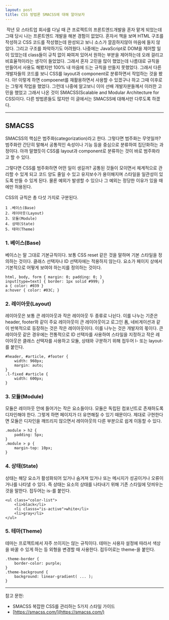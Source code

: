 ```yaml
---
layout: post
title: CSS 방법론 SMACSS에 대해 알아보자
---
```


&nbsp;작년 모 스타트업 회사를 다닐 때 큰 프로젝트의 프론트엔드개발을 혼자 맡게 되었는데 그때 당시 나는 프론트엔드 개발을 해본 경험이 없었다. 혼자서 책을 보며 HTML 구조를 작성하고 CSS 코드를 작성했는데 완성되고 보니 소스가 깔끔하지않아 마음에 들지 않았다. 그리고 구조를 파악하기도 어려웠다. 나중에는 JavaScript로 DOM을 제어할 일이 있었는데 class들이 규칙 없이 짜여져 있어서 원하는 부분을 제어하는데 오래 걸리고 비효율적이라는 생각이 들었었다. 그래서 혼자 고민을 많이 했었는데 나름대로 규칙을 만들어서 사용도 해봤지만 100% 내 마음에 드는 규칙을 만들지 못했었다. 그래서 다른 개발자들의 코드를 보니 CSS를 layout과 component로 분류하면서 작업하는 것을 봤다. 아! 이렇게 하면 compoenet를 재활용하면서 사용할 수 있겠구나 하고 그때 이후로는 그렇게 작업을 했었다. 그런데 나중에 알고보니 이미 선배 개발자분들께서 이러한 고민을 했었고 그래서 나온 것이 SMACSS(Scalable and Modular Architecture for CSS)이다. 다른 방법론들도 많지만 이 글에서는 SMACSS에 대해서만 다루도록 하겠다.

----------


SMACSS
-------------

SMACSS의 핵심은 범주화(categorization)라고 한다. 그렇다면 범주화는 무엇일까? 범주화란 간단히 말해서 공통적인 속성이나 기능 등을 중심으로 분류하여 집단화하는 과정이다. 아까 말했듯이 CSS를 layout과 component로 분류하는 것이 바로 범주화라고 할 수 있다.

그렇다면 CSS를 범주화하면 어떤 일이 생길까? 공통된 것들이 모이면서 체계적으로 관리할 수 있게 되고 코드 양도 줄일 수 있고 유지보수가 용이해지며 스타일을 일관성이 있도록 만들 수 있게 된다. 물론 예외가 발생할 수 있으나 그 예외는 정당한 이유가 있을 때에만 허용된다.

CSS의 규칙은 총 다섯 가지로 구분된다.

	1 .베이스(Base)
	2. 레이아웃(Layout)
    3. 모듈(Module)
    4. 상태(State)
    5. 테마(Theme)

### 1. 베이스(Base)
베이스는 말 그대로 기본규칙이다. 보통 CSS reset 같은 것을 말하며 기본 스타일을 정의하는 것이다. 클래스 선택자나 ID 선택자에는 적용하지 않는다. 요소가 페이지 상에서 기본적으로 어떻게 보여야 하는지를 정의하는 것이다.

    html, body, form { margin: 0; padding: 0; }
    input[type=text] { border: 1px solid #999; }
    a { color: #039 }
    a:hover { color: #03C; }

### 2. 레이아웃(Layout)
레이아웃은 보통 큰 레이아웃과 작은 레이아웃 두 종류로 나뉜다. 이를 나누는 기준은 header, footer와 같이 주요 레이아웃이 큰 레이아웃이고 로그인 폼, 네비게이션과 같이 반복적으로 등장하는 것은 작은 레이아웃이다. 이를 나누는 것은 개발자의 몫이다. 큰 레이아웃 같은 경우에는 전통적으로 ID 선택자를 사용하여 스타일을 지정하고 작은 레이아웃은 클래스 선택자를 사용하고 모듈, 상태와 구분하기 위해 접두어 l- 또는 layout-를 붙인다.

    #header, #article, #footer {
        width: 960px;
        margin: auto;
    }
    .l-fixed #article {
        width: 600px;
    }

### 3. 모듈(Module)
모듈은 레이아웃 안에 들어가는 작은 요소들이다. 모듈은 독립된 컴포넌트로 존재하도록 디자인해야 한다. 그렇게 하면 페이지가 더 유연해질 수 있기 때문이다. 제대로 구현한다면 모듈은 디자인을 깨뜨리지 않으면서 레이아웃의 다른 부분으로 쉽게 이동할 수 있다.

    .module > h2 {
        padding: 5px;
    }
    .module > p {
        margin-top: 10px;
    }

### 4. 상태(State)
상태는 해당 요소가 활성화되어 있거나 숨겨져 있거나 또는 메시지가 성공이거나 오류이거나를 나타낼 수 있다. 즉 상태는 요소의 상태를 나타내기 위해 기존 스타일에 덧씌우는 것을 말한다. 접두어는 is-를 붙인다.

    <ul class="color-list">
        <li>black</li>
        <li classs="is-active">white</li>
        <li>gray</li>
    </ul>

### 5. 테마(Theme)
테마는 프로젝트에서 자주 쓰이지는 않는 규칙이다. 테마는 사용자 설정에 따라서 색상을 바꿀 수 있게 하는 등 외형을 변경할 때 사용한다. 접두어로는 theme-을 붙인다.

    .theme-border {
        border-color: purple;
    }
    .theme-background {
        background: linear-gradient( ... );
    }


----------
참고 문헌:
 - SMACSS 복잡한 CSS를 관리하는 5가지 스타일 가이드
 - [https://smacss.com/](https://smacss.com/)